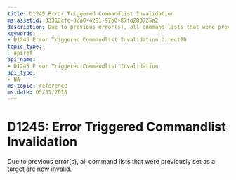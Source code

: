 ```yaml
---
title: D1245 Error Triggered Commandlist Invalidation
ms.assetid: 33318cfc-3ca0-4281-97b0-87fd283725a2
description: Due to previous error(s), all command lists that were previously set as a target are now invalid.
keywords:
- D1245 Error Triggered Commandlist Invalidation Direct2D
topic_type:
- apiref
api_name:
- D1245 Error Triggered Commandlist Invalidation
api_type:
- NA
ms.topic: reference
ms.date: 05/31/2018
---
```


# D1245: Error Triggered Commandlist Invalidation

Due to previous error(s), all command lists that were previously set as a target are now invalid.





 

 

 
